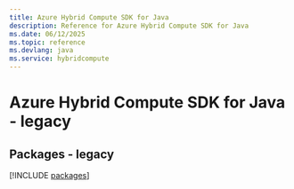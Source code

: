 ```yaml
---
title: Azure Hybrid Compute SDK for Java
description: Reference for Azure Hybrid Compute SDK for Java
ms.date: 06/12/2025
ms.topic: reference
ms.devlang: java
ms.service: hybridcompute
---
```

# Azure Hybrid Compute SDK for Java - legacy
## Packages - legacy
[!INCLUDE [packages](hybrid-compute-index.md)]